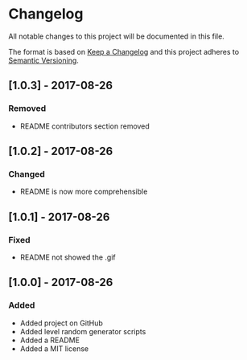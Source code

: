# Changelog

All notable changes to this project will be documented in this file.

The format is based on [Keep a Changelog](http://keepachangelog.com/en/1.0.0/)
and this project adheres to [Semantic Versioning](http://semver.org/spec/v2.0.0.html).

## [1.0.3] - 2017-08-26

### Removed

- README contributors section removed

## [1.0.2] - 2017-08-26

### Changed

- README is now more comprehensible

## [1.0.1] - 2017-08-26

### Fixed

- README not showed the .gif

## [1.0.0] - 2017-08-26

### Added

- Added project on GitHub
- Added level random generator scripts
- Added a README
- Added a MIT license